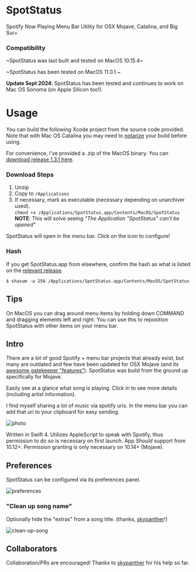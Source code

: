 # SpotStatus
Spotify Now Playing Menu Bar Utility for OSX Mojave, Catalina, and Big Sur+

### Compatibility
~SpotStatus was last built and tested on MacOS 10.15.4~

~SpotStatus has been tested on MacOS 11.0.1.~

**Update Sept 2024**: SpotStatus has been tested and continues to work on Mac OS Sonoma (on Apple Silicon too!). 

# Usage
You can build the following Xcode project from the source code provided. Note that with Mac OS Catalina you may need to [notarize](https://developer.apple.com/documentation/xcode/notarizing_macos_software_before_distribution) your build before using.

For convenience, i've provided a .zip of the MacOS binary. You can [download release 1.3.1 here](https://github.com/joshspicer/SpotStatus/releases). 

### Download Steps
1. Unzip
2. Copy to `/Applications`
3. If necessary, mark as executable (necessary depending on unarchiver used). <br>
`chmod +x /Applications/SpotStatus.app/Contents/MacOS/SpotStatus`<br>**NOTE**: This will solve seeing  _"The Application "SpotStatus" can't be opened"_

SpotStatus will open in the menu bar. Click on the icon to configure!

### Hash

If you get SpotStatus.app from elsewhere, confirm the hash as what is listed on the [relevant release](https://github.com/joshspicer/SpotStatus/releases). 

`$ shasum -a 256 /Applications/SpotStatus.app/Contents/MacOS/SpotStatus`

## Tips

On MacOS you can drag around menu items by holding down COMMAND and dragging elements left and right.  You can use this to reposition SpotStatus with other items on your menu bar. 

## Intro
There are a lot of good Spotify + menu bar projects that already exist, but many are outdated and few have been updated for OSX Mojave (and its [awesome gatekeeper "features”](https://joshspicer.com/applescript-mojave)).  SpotStatus was build from the ground up specifically for Mojave. 

Easily see at a glance what song is playing. Click in to see more details (including artist information).

I find myself sharing a lot of music via spotify uris.  In the menu bar you can add that uri to your clipboard for easy sending.

![photo](./live.png)

Written in Swift 4.  Utilizes AppleScript to speak with Spotify, thus permission to do so is necessary on first launch.  App _Should_ support from 10.12+. Permission granting is only necessary on 10.14+ (Mojave).  

## Preferences

SpotStatus can be configured via its preferences panel.

![preferences](./preferences.png)

### "Clean up song name"

Optionally hide the "extras" from a song title. (thanks, [skypanther](https://github.com/skypanther)!)

![clean-up-song](./clean-up-song.png)



## Collaborators

Collaboration/PRs are encouraged!  Thanks to [skypanther](https://github.com/skypanther) for his help so far.  
